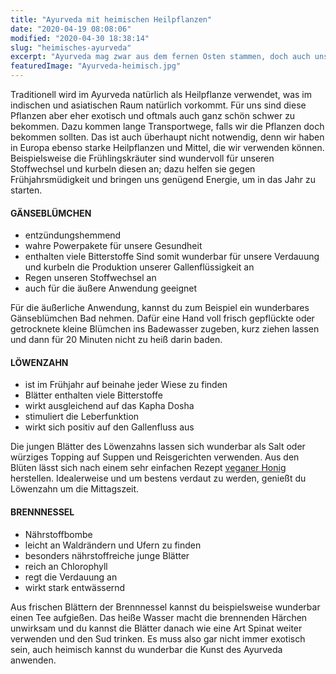 ```yaml
---
title: "Ayurveda mit heimischen Heilpflanzen"
date: "2020-04-19 08:08:06"
modified: "2020-04-30 18:38:14"
slug: "heimisches-ayurveda"
excerpt: "Ayurveda mag zwar aus dem fernen Osten stammen, doch auch unsere heimischen Heilpflanzen lassen sich ayurvedisch verwenden. "
featuredImage: "Ayurveda-heimisch.jpg"
---
```


Traditionell wird im Ayurveda natürlich als Heilpflanze verwendet, was im indischen und asiatischen Raum natürlich vorkommt. Für uns sind diese Pflanzen aber eher exotisch und oftmals auch ganz schön schwer zu bekommen. Dazu kommen lange Transportwege, falls wir die Pflanzen doch bekommen sollten. Das ist auch überhaupt nicht notwendig, denn wir haben in Europa ebenso starke Heilpflanzen und Mittel, die wir verwenden können. Beispielsweise die Frühlingskräuter sind wundervoll für unseren Stoffwechsel und kurbeln diesen an; dazu helfen sie gegen Frühjahrsmüdigkeit und bringen uns genügend Energie, um in das Jahr zu starten.

#### **GÄNSEBLÜMCHEN**

*   entzündungshemmend
*   wahre Powerpakete für unsere Gesundheit
*   enthalten viele Bitterstoffe Sind somit wunderbar für unsere Verdauung und kurbeln die Produktion unserer Gallenflüssigkeit an
*   Regen unseren Stoffwechsel an
*   auch für die äußere Anwendung geeignet

Für die äußerliche Anwendung, kannst du zum Beispiel ein wunderbares Gänseblümchen Bad nehmen. Dafür eine Hand voll frisch gepflückte oder getrocknete kleine Blümchen ins Badewasser zugeben, kurz ziehen lassen und dann für 20 Minuten nicht zu heiß darin baden.  

#### **LÖWENZAHN**

*   ist im Frühjahr auf beinahe jeder Wiese zu finden
*   Blätter enthalten viele Bitterstoffe
*   wirkt ausgleichend auf das Kapha Dosha
*   stimuliert die Leberfunktion
*   wirkt sich positiv auf den Gallenfluss aus

Die jungen Blätter des Löwenzahns lassen sich wunderbar als Salt oder würziges Topping auf Suppen und Reisgerichten verwenden. Aus den Blüten lässt sich nach einem sehr einfachen Rezept [veganer Honig](https://www.veganblatt.com/lowenzahnsirup) herstellen. Idealerweise und um bestens verdaut zu werden, genießt du Löwenzahn um die Mittagszeit.

#### **BRENNNESSEL** 

*   Nährstoffbombe
*   leicht an Waldrändern und Ufern zu finden
*   besonders nährstoffreiche junge Blätter
*   reich an Chlorophyll
*   regt die Verdauung an
*   wirkt stark entwässernd

Aus frischen Blättern der Brennnessel kannst du beispielsweise wunderbar einen Tee aufgießen. Das heiße Wasser macht die brennenden Härchen unwirksam und du kannst die Blätter danach wie eine Art Spinat weiter verwenden und den Sud trinken. Es muss also gar nicht immer exotisch sein, auch heimisch kannst du wunderbar die Kunst des Ayurveda anwenden.